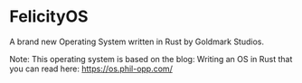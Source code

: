 # FelicityOS
A brand new Operating System written in Rust by Goldmark Studios. 

Note: This operating system is based on the blog: Writing an OS in Rust that you can read here: 
https://os.phil-opp.com/

